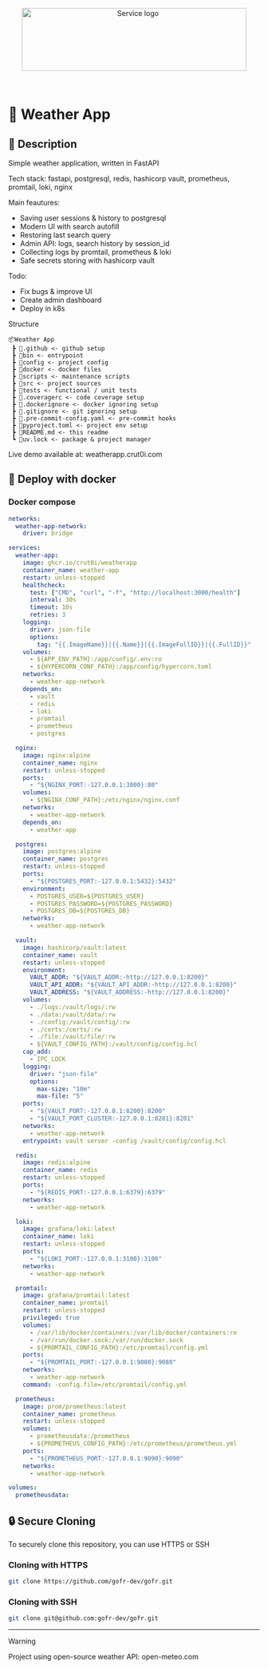 <p align="center">
  <a href="https://weatherapp.crut0i.com">
    <img src="https://github.com/user-attachments/assets/10d7d70a-a8d2-4beb-92f9-b4c1c02f56c8" width="450" height="126" alt="Service logo" />
  </a>
</p>

&nbsp;

# 👾 Weather App

## 📝 Description

Simple weather application, written in FastAPI

Tech stack: fastapi, postgresql, redis, hashicorp vault, prometheus, promtail, loki, nginx

Main feautures:

- Saving user sessions & history to postgresql
- Modern UI with search autofill
- Restoring last search query
- Admin API: logs, search history by session_id
- Collecting logs by promtail, prometheus & loki
- Safe secrets storing with hashicorp vault

Todo:

- Fix bugs & improve UI
- Create admin dashboard
- Deploy in k8s

Structure

```tree
📦Weather App
 ┣ 📂.github <- github setup
 ┣ 📂bin <- entrypoint
 ┣ 📂config <- project config
 ┣ 📂docker <- docker files
 ┣ 📂scripts <- maintenance scripts
 ┣ 📂src <- project sources
 ┣ 📂tests <- functional / unit tests
 ┣ 📜.coveragerc <- code coverage setup
 ┣ 📜.dockerignore <- docker ignoring setup
 ┣ 📜.gitignore <- git ignoring setup
 ┣ 📜.pre-commit-config.yaml <- pre-commit hooks
 ┣ 📜pyproject.toml <- project env setup
 ┣ 📜README.md <- this readme
 ┗ 📜uv.lock <- package & project manager
```

Live demo available at: weatherapp.crut0i.com

## 🐳 Deploy with docker

### Docker compose

```yml
networks:
  weather-app-network:
    driver: bridge

services:
  weather-app:
    image: ghcr.io/crut0i/weatherapp
    container_name: weather-app
    restart: unless-stopped
    healthcheck:
      test: ["CMD", "curl", "-f", "http://localhost:3000/health"]
      interval: 30s
      timeout: 10s
      retries: 3
    logging:
      driver: json-file
      options:
        tag: "{{.ImageName}}|{{.Name}}|{{.ImageFullID}}|{{.FullID}}"
    volumes:
      - ${APP_ENV_PATH}:/app/config/.env:ro
      - ${HYPERCORN_CONF_PATH}:/app/config/hypercorn.toml
    networks:
      - weather-app-network
    depends_on:
      - vault
      - redis
      - loki
      - promtail
      - prometheus
      - postgres

  nginx:
    image: nginx:alpine
    container_name: nginx
    restart: unless-stopped
    ports:
      - "${NGINX_PORT:-127.0.0.1:3000}:80"
    volumes:
      - ${NGINX_CONF_PATH}:/etc/nginx/nginx.conf
    networks:
      - weather-app-network
    depends_on:
      - weather-app

  postgres:
    image: postgres:alpine
    container_name: postgres
    restart: unless-stopped
    ports:
      - "${POSTGRES_PORT:-127.0.0.1:5432}:5432"
    environment:
      - POSTGRES_USER=${POSTGRES_USER}
      - POSTGRES_PASSWORD=${POSTGRES_PASSWORD}
      - POSTGRES_DB=${POSTGRES_DB}
    networks:
      - weather-app-network

  vault:
    image: hashicorp/vault:latest
    container_name: vault
    restart: unless-stopped
    environment:
      VAULT_ADDR: "${VAULT_ADDR:-http://127.0.0.1:8200}"
      VAULT_API_ADDR: "${VAULT_API_ADDR:-http://127.0.0.1:8200}"
      VAULT_ADDRESS: "${VAULT_ADDRESS:-http://127.0.0.1:8200}"
    volumes:
      - ./logs:/vault/logs/:rw
      - ./data:/vault/data/:rw
      - ./config:/vault/config/:rw
      - ./certs:/certs/:rw
      - ./file:/vault/file/:rw
      - ${VAULT_CONFIG_PATH}:/vault/config/config.hcl
    cap_add:
      - IPC_LOCK
    logging:
      driver: "json-file"
      options:
        max-size: "10m"
        max-file: "5"
    ports:
      - "${VAULT_PORT:-127.0.0.1:8200}:8200"
      - "${VAULT_PORT_CLUSTER:-127.0.0.1:8201}:8201"
    networks:
      - weather-app-network
    entrypoint: vault server -config /vault/config/config.hcl

  redis:
    image: redis:alpine
    container_name: redis
    restart: unless-stopped
    ports:
      - "${REDIS_PORT:-127.0.0.1:6379}:6379"
    networks:
      - weather-app-network

  loki:
    image: grafana/loki:latest
    container_name: loki
    restart: unless-stopped
    ports:
      - "${LOKI_PORT:-127.0.0.1:3100}:3100"
    networks:
      - weather-app-network

  promtail:
    image: grafana/promtail:latest
    container_name: promtail
    restart: unless-stopped
    privileged: true
    volumes:
      - /var/lib/docker/containers:/var/lib/docker/containers:ro
      - /var/run/docker.sock:/var/run/docker.sock
      - ${PROMTAIL_CONFIG_PATH}:/etc/promtail/config.yml
    ports:
      - "${PROMTAIL_PORT:-127.0.0.1:9080}:9080"
    networks:
      - weather-app-network
    command: -config.file=/etc/promtail/config.yml

  prometheus:
    image: prom/prometheus:latest
    container_name: prometheus
    restart: unless-stopped
    volumes:
      - prometheusdata:/prometheus
      - ${PROMETHEUS_CONFIG_PATH}:/etc/prometheus/prometheus.yml
    ports:
      - "${PROMETHEUS_PORT:-127.0.0.1:9090}:9090"
    networks:
      - weather-app-network

volumes:
  prometheusdata:
```

## 🔒 **Secure Cloning**

To securely clone this repository, you can use HTTPS or SSH

### Cloning with HTTPS

```bash
git clone https://github.com/gofr-dev/gofr.git
```

### Cloning with SSH

```bash
git clone git@github.com:gofr-dev/gofr.git
```

------

> [!WARNING]
> Project using open-source weather API: open-meteo.com
